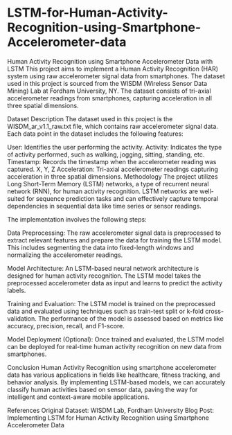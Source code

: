 # LSTM-for-Human-Activity-Recognition-using-Smartphone-Accelerometer-data

Human Activity Recognition using Smartphone Accelerometer Data with LSTM
This project aims to implement a Human Activity Recognition (HAR) system using raw accelerometer signal data from smartphones. The dataset used in this project is sourced from the WISDM (Wireless Sensor Data Mining) Lab at Fordham University, NY. The dataset consists of tri-axial accelerometer readings from smartphones, capturing acceleration in all three spatial dimensions.

Dataset Description
The dataset used in this project is the WISDM_ar_v1.1_raw.txt file, which contains raw accelerometer signal data. Each data point in the dataset includes the following features:

User: Identifies the user performing the activity.
Activity: Indicates the type of activity performed, such as walking, jogging, sitting, standing, etc.
Timestamp: Records the timestamp when the accelerometer reading was captured.
X, Y, Z Acceleration: Tri-axial accelerometer readings capturing acceleration in three spatial dimensions.
Methodology
The project utilizes Long Short-Term Memory (LSTM) networks, a type of recurrent neural network (RNN), for human activity recognition. LSTM networks are well-suited for sequence prediction tasks and can effectively capture temporal dependencies in sequential data like time series or sensor readings.

The implementation involves the following steps:

Data Preprocessing: The raw accelerometer signal data is preprocessed to extract relevant features and prepare the data for training the LSTM model. This includes segmenting the data into fixed-length windows and normalizing the accelerometer readings.

Model Architecture: An LSTM-based neural network architecture is designed for human activity recognition. The LSTM model takes the preprocessed accelerometer data as input and learns to predict the activity labels.

Training and Evaluation: The LSTM model is trained on the preprocessed data and evaluated using techniques such as train-test split or k-fold cross-validation. The performance of the model is assessed based on metrics like accuracy, precision, recall, and F1-score.

Model Deployment (Optional): Once trained and evaluated, the LSTM model can be deployed for real-time human activity recognition on new data from smartphones.

Conclusion
Human Activity Recognition using smartphone accelerometer data has various applications in fields like healthcare, fitness tracking, and behavior analysis. By implementing LSTM-based models, we can accurately classify human activities based on sensor data, paving the way for intelligent and context-aware mobile applications.

References
Original Dataset: WISDM Lab, Fordham University
Blog Post: Implementing LSTM for Human Activity Recognition using Smartphone Accelerometer Data
